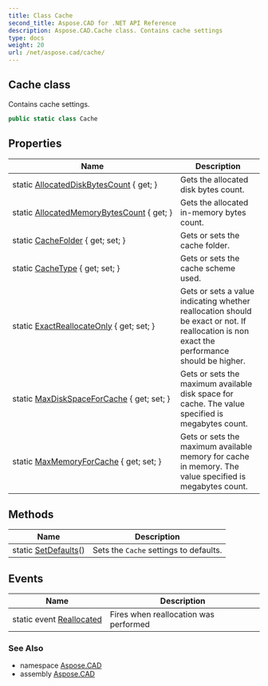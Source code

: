```yaml
---
title: Class Cache
second_title: Aspose.CAD for .NET API Reference
description: Aspose.CAD.Cache class. Contains cache settings
type: docs
weight: 20
url: /net/aspose.cad/cache/
---
```

## Cache class

Contains cache settings.

```csharp
public static class Cache
```

## Properties

| Name | Description |
| --- | --- |
| static [AllocatedDiskBytesCount](../../aspose.cad/cache/allocateddiskbytescount/) { get; } | Gets the allocated disk bytes count. |
| static [AllocatedMemoryBytesCount](../../aspose.cad/cache/allocatedmemorybytescount/) { get; } | Gets the allocated in-memory bytes count. |
| static [CacheFolder](../../aspose.cad/cache/cachefolder/) { get; set; } | Gets or sets the cache folder. |
| static [CacheType](../../aspose.cad/cache/cachetype/) { get; set; } | Gets or sets the cache scheme used. |
| static [ExactReallocateOnly](../../aspose.cad/cache/exactreallocateonly/) { get; set; } | Gets or sets a value indicating whether reallocation should be exact or not. If reallocation is non exact the performance should be higher. |
| static [MaxDiskSpaceForCache](../../aspose.cad/cache/maxdiskspaceforcache/) { get; set; } | Gets or sets the maximum available disk space for cache. The value specified is megabytes count. |
| static [MaxMemoryForCache](../../aspose.cad/cache/maxmemoryforcache/) { get; set; } | Gets or sets the maximum available memory for cache in memory. The value specified is megabytes count. |

## Methods

| Name | Description |
| --- | --- |
| static [SetDefaults](../../aspose.cad/cache/setdefaults/)() | Sets the `Cache` settings to defaults. |

## Events

| Name | Description |
| --- | --- |
| static event [Reallocated](../../aspose.cad/cache/reallocated/) | Fires when reallocation was performed |

### See Also

* namespace [Aspose.CAD](../../aspose.cad/)
* assembly [Aspose.CAD](../../)



